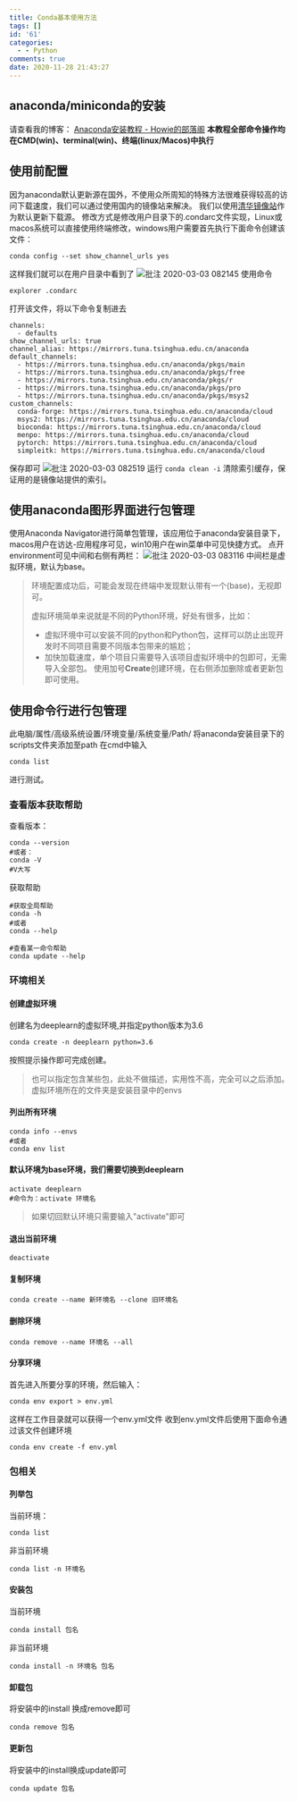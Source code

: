 ```yaml
---
title: Conda基本使用方法
tags: []
id: '61'
categories:
  - - Python
comments: true
date: 2020-11-28 21:43:27
---
```

## anaconda/miniconda的安装
请查看我的博客：
[Anaconda安装教程 - Howie的部落阁](https://www.iswsh.cc/Python/anaconda%E5%AE%89%E8%A3%85%E6%95%99%E7%A8%8B/)
**本教程全部命令操作均在CMD(win)、terminal(win)、终端(linux/Macos)中执行**
## 使用前配置
因为anaconda默认更新源在国外，不使用众所周知的特殊方法很难获得较高的访问下载速度，我们可以通过使用国内的镜像站来解决。
我们以使用[清华镜像站](https://mirror.tuna.tsinghua.edu.cn/help/anaconda/)作为默认更新下载源。
修改方式是修改用户目录下的.condarc文件实现，Linux或macos系统可以直接使用终端修改，windows用户需要首先执行下面命令创建该文件：
```
conda config --set show_channel_urls yes
```
这样我们就可以在用户目录中看到了
![批注 2020-03-03 082145](https://img.wush.cc/16311032790082.png?imageView2/0/format/webp/q/80)
使用命令
```
explorer .condarc
```
打开该文件，将以下命令复制进去
```
channels:
  - defaults
show_channel_urls: true
channel_alias: https://mirrors.tuna.tsinghua.edu.cn/anaconda
default_channels:
  - https://mirrors.tuna.tsinghua.edu.cn/anaconda/pkgs/main
  - https://mirrors.tuna.tsinghua.edu.cn/anaconda/pkgs/free
  - https://mirrors.tuna.tsinghua.edu.cn/anaconda/pkgs/r
  - https://mirrors.tuna.tsinghua.edu.cn/anaconda/pkgs/pro
  - https://mirrors.tuna.tsinghua.edu.cn/anaconda/pkgs/msys2
custom_channels:
  conda-forge: https://mirrors.tuna.tsinghua.edu.cn/anaconda/cloud
  msys2: https://mirrors.tuna.tsinghua.edu.cn/anaconda/cloud
  bioconda: https://mirrors.tuna.tsinghua.edu.cn/anaconda/cloud
  menpo: https://mirrors.tuna.tsinghua.edu.cn/anaconda/cloud
  pytorch: https://mirrors.tuna.tsinghua.edu.cn/anaconda/cloud
  simpleitk: https://mirrors.tuna.tsinghua.edu.cn/anaconda/cloud
```
保存即可
![批注 2020-03-03 082519](https://img.wush.cc/16311032790094.png?imageView2/0/format/webp/q/80)
运行 `conda clean -i` 清除索引缓存，保证用的是镜像站提供的索引。
## 使用anaconda图形界面进行包管理
使用Anaconda Navigator进行简单包管理，该应用位于anaconda安装目录下，macos用户在访达-应用程序可见，win10用户在win菜单中可见快捷方式。
点开environment可见中间和右侧有两栏：
![批注 2020-03-03 083116](https://img.wush.cc/16311032790102.png?imageView2/0/format/webp/q/80)
中间栏是虚拟环境，默认为base。
> 环境配置成功后，可能会发现在终端中发现默认带有一个(base)，无视即可。
> 
> 虚拟环境简单来说就是不同的Python环境，好处有很多，比如：
> 
> * 虚拟环境中可以安装不同的python和Python包，这样可以防止出现开发时不同项目需要不同版本包带来的尴尬；
> * 加快加载速度，单个项目只需要导入该项目虚拟环境中的包即可，无需导入全部包。
使用加号**Create**创建环境，在右侧添加删除或者更新包即可使用。
## 使用命令行进行包管理
此电脑/属性/高级系统设置/环境变量/系统变量/Path/
将anaconda安装目录下的scripts文件夹添加至path
在cmd中输入
```
conda list
```
进行测试。
### 查看版本获取帮助
查看版本：
```
conda --version
#或者：
conda -V
#V大写
```
获取帮助
```
#获取全局帮助
conda -h
#或者
conda --help
```
```
#查看某一命令帮助
conda update --help
```
### 环境相关
#### 创建虚拟环境
创建名为deeplearn的虚拟环境,并指定python版本为3.6
```
conda create -n deeplearn python=3.6
```
按照提示操作即可完成创建。
> 也可以指定包含某些包，此处不做描述，实用性不高，完全可以之后添加。
虚拟环境所在的文件夹是安装目录中的envs
#### 列出所有环境
```
conda info --envs
#或者
conda env list
```
#### 默认环境为base环境，我们需要切换到deeplearn
```
activate deeplearn
#命令为：activate 环境名
```
> 如果切回默认环境只需要输入"activate"即可
#### 退出当前环境
```
deactivate
```
#### 复制环境
```
conda create --name 新环境名 --clone 旧环境名
```
#### 删除环境
```
conda remove --name 环境名 --all
```
#### 分享环境
首先进入所要分享的环境，然后输入：
```
conda env export > env.yml
```
这样在工作目录就可以获得一个env.yml文件
收到env.yml文件后使用下面命令通过该文件创建环境
```
conda env create -f env.yml
```
### 包相关
#### 列举包
当前环境：
```
conda list
```
非当前环境
```
conda list -n 环境名
```
#### 安装包
当前环境
```
conda install 包名
```
非当前环境
```
conda install -n 环境名 包名 
```
#### 卸载包
将安装中的install 换成remove即可
```
conda remove 包名
```
#### 更新包
将安装中的install换成update即可
```
conda update 包名
```